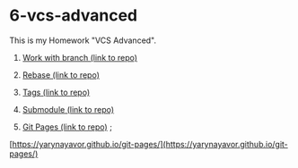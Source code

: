 # 6-vcs-advanced
This is my  Homework "VCS Advanced".

1. [Work with branch (link to repo)](https://github.com/yarynayavor/working-with-branches-1)

2. [Rebase (link to repo)](https://github.com/yarynayavor/rebase-second-task)

3. [Tags (link to repo)](https://github.com/yarynayavor/Tag)

4. [Submodule (link to repo)](https://github.com/yarynayavor/Submodule)

5. [Git Pages (link to repo)](https://github.com/yarynayavor/git-pages) ;

[https://yarynayavor.github.io/git-pages/](https://yarynayavor.github.io/git-pages/)

